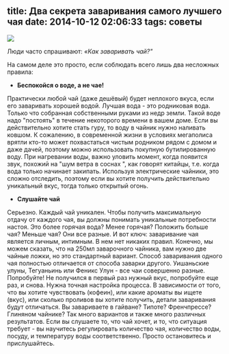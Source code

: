 title: Два секрета заваривания самого лучшего чая
date: 2014-10-12 02:06:33
tags: советы
---
![](https://pp.vk.me/c618120/v618120136/1abe4/xo_5YZTDK4U.jpg)

Люди часто спрашивают: *«Как заваривать чай?"* 

На самом деле это просто, если соблюдать всего лишь два несложных правила:
<!--more-->
* **Беспокойся о воде, а не чае!** 

Практически любой чай (даже дешёвый) будет неплохого вкуса, если его заваривать хорошей водой. Лучшая вода - это родниковая вода. Только что собранная собственными руками из недр земли. Такой воде надо "постоять" в течение некоторого времени в вашем доме. Если вы действительно хотите стать гуру, то воду в чайник нужно наливать ковшом. К сожалению, в современной жизни в условиях мегаполиса врятли кто-то может похвастаться чистым родником рядом с домом и даже дачей, поэтому можно использовать покупную бутилированную воду. При нагревании воды, важно уловить момент, когда появится звук, похожий на "шум ветра в соснах ", как говорят китайцы, т.е. когда вода только начинает закипать. Используя электрические чайники, это сложно отследить, поэтому если вы хотите получить действительно уникальный вкус, тогда только открытый огонь. 

* **Слушайте чай** 

Серьезно. Каждый чай уникален. Чтобы получить максимальную отдачу от каждого чая, вы должны понимать уникальные потребности настоя. Это более горячая вода? Менее горячая? Положить больше чая? Меньше чая? Они все разные. И вот ключ: заваривание чая является личным, интимным. В нем нет никаких правил. Конечно, мы можем сказать, что на 250мл заварочного чайника, вам нужно две чайные ложки, но это стандартный вариант. Способ заваривания одного чая полностью отличается от способа заварки другого. Уишаньские улуны, Тегуаньинь или Феникс Улун - все чаи совершенно разные. Попробуйте! Не получился в первый раз нужный вкус, попробуйте еще раз, и снова. Нужна точная настройка процесса. В зависимости от того, что вы хотите чувствовать (кофеин), или какие ароматы вы ищете (вкус), или сколько проливов вы хотите получить, детали заваривания будут отличаться. Вы завариваете в гайване? Типоте? Френчпрессе? Глиняном чайнике? Так много вариантов и также много различных результатов. Если вы слушаете то, что чай хочет, и то, что ситуация требует - вы научитесь регулировать количество чая, количество воды, посуду, и температуру воды соответственно. Просто остановитесь и прислушайтесь.